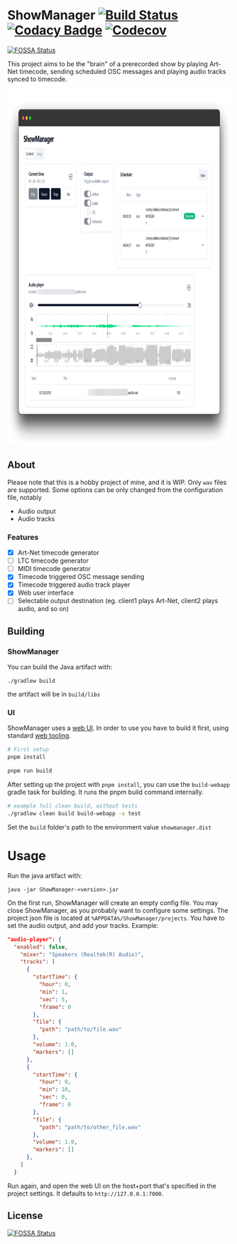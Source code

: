 # ShowManager [![Build Status](https://github.com/MrExplode/ShowManager/actions/workflows/build.yml/badge.svg)](https://github.com/MrExplode/ShowManager/actions) [![Codacy Badge](https://app.codacy.com/project/badge/Grade/06b58e31d1834512bc7016d8240cb6f8)](https://www.codacy.com/gh/MrExplode/ShowManager/dashboard?utm_source=github.com&amp;utm_medium=referral&amp;utm_content=MrExplode/ShowManager&amp;utm_campaign=Badge_Grade) [![Codecov](https://img.shields.io/codecov/c/github/MrExplode/ShowManager)](https://app.codecov.io/gh/MrExplode/ShowManager)
[![FOSSA Status](https://app.fossa.com/api/projects/git%2Bgithub.com%2FMrExplode%2FShowManager.svg?type=shield)](https://app.fossa.com/projects/git%2Bgithub.com%2FMrExplode%2FShowManager?ref=badge_shield)

This project aims to be the "brain" of a prerecorded show by playing Art-Net timecode, sending scheduled OSC messages and playing audio tracks synced to timecode.

<img src="docs/ui_1.png" width="927" height="800" alt="Web UI showcase">

## About
Please note that this is a hobby project of mine, and it is WIP. Only `wav` files are supported. Some options can be only changed from the configuration file, notably
 - Audio output
 - Audio tracks

### Features
- [x] Art-Net timecode generator
- [ ] LTC timecode generator
- [ ] MIDI timecode generator
- [x] Timecode triggered OSC message sending
- [x] Timecode triggered audio track player
- [x] Web user interface
- [ ] Selectable output destination (eg. client1 plays Art-Net, client2 plays audio, and so on)

## Building

### ShowManager
You can build the Java artifact with:
```shell
./gradlew build
```
the artifact will be in `build/libs`  

### UI
ShowManager uses a [web UI](webapp). In order to use you have to build it first, using standard [web tooling](https://pnpm.io).

```bash
# First setup
pnpm install
```
```bash
pnpm run build
```

After setting up the project with `pnpm install`, you can use the `build-webapp` gradle task for building. It runs the pnpm
build command internally.
```bash
# example full clean build, without tests
./gradlew clean build build-webapp -x test
```

Set the `build` folder's path to the environment value `showmanager.dist`

# Usage
Run the java artifact with:
```shell
java -jar ShowManager-<version>.jar
```
On the first run, ShowManager will create an empty config file. You may close ShowManager, as you probably want to configure some settings.
The project json file is located at `%APPDATA%/ShowManager/projects`.
You have to set the audio output, and add your tracks. Example:
```json
"audio-player": {
  "enabled": false,
    "mixer": "Speakers (Realtek(R) Audio)",
    "tracks": [
      {
        "startTime": {
          "hour": 0,
          "min": 1,
          "sec": 5,
          "frame": 0
        },
        "file": {
          "path": "path/to/file.wav"
        },
        "volume": 1.0,
        "markers": []
      },
      {
        "startTime": {
          "hour": 0,
          "min": 10,
          "sec": 0,
          "frame": 0
        },
        "file": {
          "path": "path/to/other_file.wav"
        },
        "volume": 1.0,
        "markers": []
      },
    ]
  }
```

Run again, and open the web UI on the host+port that's specified in the project settings. It defaults to `http://127.0.0.1:7000`.



## License
[![FOSSA Status](https://app.fossa.com/api/projects/git%2Bgithub.com%2FMrExplode%2FShowManager.svg?type=large)](https://app.fossa.com/projects/git%2Bgithub.com%2FMrExplode%2FShowManager?ref=badge_large)